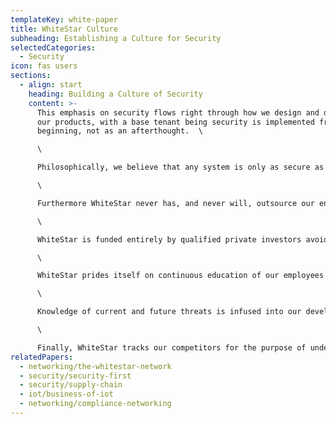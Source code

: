 ```yaml
---
templateKey: white-paper
title: WhiteStar Culture
subheading: Establishing a Culture for Security
selectedCategories:
  - Security
icon: fas users
sections:
  - align: start
    heading: Building a Culture of Security
    content: >-
      This emphasis on security flows right through how we design and develop
      our products, with a base tenant being security is implemented from the
      beginning, not as an afterthought.  \

      \

      Philosophically, we believe that any system is only as secure as its’ weakest link. To that end WhiteStar employs only US citizens who have previously held, or could obtain if needed, a security clearance.  WhiteStar subjects each new employee to a comprehensive background check to ensure the trustworthiness of our workforce.  \

      \

      Furthermore WhiteStar never has, and never will, outsource our engineering work.  All development is undertaken in-house at our offices in Research Triangle Park, North Carolina while also maintaining a satellite office in Marietta, Georgia.  \

      \

      WhiteStar is funded entirely by qualified private investors avoiding the traditional venture capital firms whose money may come from international investors.  Our investors are vetted to ensure they, too, are US Citizens and align with our mission of bringing greater digital liberty to the world.  In order to avoid any unwanted influence, or questioning of who has access to our intellectual property, it is our policy that we will not accept investment from foreign entities.\

      \

      WhiteStar prides itself on continuous education of our employees and the development of strong habits to maintain digital security.  Employees are routinely briefed on emerging cyber threats in the world, raising awareness of potential attack vectors on WhiteStar products.  The team also dedicates time engaging in rigorous philosophical discussions on how to best maintain user data privacy, making sure that all actions undertaken by the company are in accordance with WhiteStar’s founding principles.  \

      \

      Knowledge of current and future threats is infused into our development process, ensuring that all products released robustly react to today’s threat matrix.  Internally, practicing what we want our customers to realize, WhiteStar maintains secure communication channels through our SOCIETY app in order to protect the integrity of our internal communications.\

      \

      Finally, WhiteStar tracks our competitors for the purpose of understanding the current state-of-the-art, evolving vulnerabilities, and to have a thorough understanding of the capabilities of both our peers and the “Black Hats” who seek to attack them.  We also maintain a hands-on testbed of competitive products and technologies in order to gain a more thorough understanding of other entities in this space.   By analyzing the information obtained, WhiteStar learns from the mistakes and successes of others, allowing us to more accurately address emerging threats in our products, and understand the ways in which the company or its products can be attacked.
relatedPapers:
  - networking/the-whitestar-network
  - security/security-first
  - security/supply-chain
  - iot/business-of-iot
  - networking/compliance-networking
---
```

